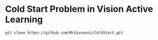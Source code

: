 # Cold Start Problem in Vision Active Learning

```
git clone https://github.com/MrGiovanni/ColdStart.git
```
